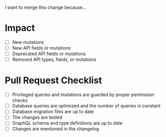 I want to merge this change because...

<!-- Please mention all relevant issue numbers. -->

# Impact

* [ ] New mutations
* [ ] New API fields or mutations
* [ ] Deprecated API fields or mutations
* [ ] Removed API types, fields, or mutations

# Pull Request Checklist

<!-- Please keep this section. It will make maintainer's life easier. -->

* [ ] Privileged queries and mutations are guarded by proper permission checks
* [ ] Database queries are optimized and the number of queries is constant
* [ ] Database migration files are up to date
* [ ] The changes are tested
* [ ] GraphQL schema and type definitions are up to date
* [ ] Changes are mentioned in the changelog
